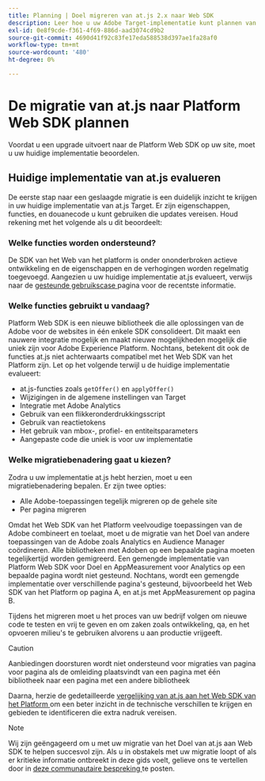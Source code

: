 ```yaml
---
title: Planning | Doel migreren van at.js 2.x naar Web SDK
description: Leer hoe u uw Adobe Target-implementatie kunt plannen van at.js 2.x naar Adobe Experience Platform Web SDK.
exl-id: 0e8f9cde-f361-4f69-886d-aad3074cd9b2
source-git-commit: 4690d41f92c83fe17eda588538d397ae1fa28af0
workflow-type: tm+mt
source-wordcount: '480'
ht-degree: 0%

---
```


# De migratie van at.js naar Platform Web SDK plannen

Voordat u een upgrade uitvoert naar de Platform Web SDK op uw site, moet u uw huidige implementatie beoordelen.

## Huidige implementatie van at.js evalueren

De eerste stap naar een geslaagde migratie is een duidelijk inzicht te krijgen in uw huidige implementatie van at.js Target. Er zijn eigenschappen, functies, en douanecode u kunt gebruiken die updates vereisen. Houd rekening met het volgende als u dit beoordeelt:

### Welke functies worden ondersteund?

De SDK van het Web van het platform is onder ononderbroken actieve ontwikkeling en de eigenschappen en de verhogingen worden regelmatig toegevoegd. Aangezien u uw huidige implementatie at.js evalueert, verwijs naar de [ gesteunde gebruikscase ](https://github.com/orgs/adobe/projects/18/views/1) pagina voor de recentste informatie.

### Welke functies gebruikt u vandaag?

Platform Web SDK is een nieuwe bibliotheek die alle oplossingen van de Adobe voor de websites in één enkele SDK consolideert. Dit maakt een nauwere integratie mogelijk en maakt nieuwe mogelijkheden mogelijk die uniek zijn voor Adobe Experience Platform. Nochtans, betekent dit ook de functies at.js niet achterwaarts compatibel met het Web SDK van het Platform zijn. Let op het volgende terwijl u de huidige implementatie evalueert:

- at.js-functies zoals `getOffer()` en `applyOffer()`
- Wijzigingen in de algemene instellingen van Target
- Integratie met Adobe Analytics
- Gebruik van een flikkeronderdrukkingsscript
- Gebruik van reactietokens
- Het gebruik van mbox-, profiel- en entiteitsparameters
- Aangepaste code die uniek is voor uw implementatie

### Welke migratiebenadering gaat u kiezen?

Zodra u uw implementatie at.js hebt herzien, moet u een migratiebenadering bepalen. Er zijn twee opties:

- Alle Adobe-toepassingen tegelijk migreren op de gehele site
- Per pagina migreren

Omdat het Web SDK van het Platform veelvoudige toepassingen van de Adobe combineert en toelaat, moet u de migratie van het Doel van andere toepassingen van de Adobe zoals Analytics en Audience Manager coördineren. Alle bibliotheken met Adoben op een bepaalde pagina moeten tegelijkertijd worden gemigreerd. Een gemengde implementatie van Platform Web SDK voor Doel en AppMeasurement voor Analytics op een bepaalde pagina wordt niet gesteund. Nochtans, wordt een gemengde implementatie over verschillende pagina&#39;s gesteund, bijvoorbeeld het Web SDK van het Platform op pagina A, en at.js met AppMeasurement op pagina B.

Tijdens het migreren moet u het proces van uw bedrijf volgen om nieuwe code te testen en vrij te geven en om zaken zoals ontwikkeling, qa, en het opvoeren milieu&#39;s te gebruiken alvorens u aan productie vrijgeeft.

>[!CAUTION]
>
>Aanbiedingen doorsturen wordt niet ondersteund voor migraties van pagina voor pagina als de omleiding plaatsvindt van een pagina met één bibliotheek naar een pagina met een andere bibliotheek


Daarna, herzie de gedetailleerde [ vergelijking van at.js aan het Web SDK van het Platform ](detailed-comparison.md) om een beter inzicht in de technische verschillen te krijgen en gebieden te identificeren die extra nadruk vereisen.

>[!NOTE]
>
>Wij zijn geëngageerd om u met uw migratie van het Doel van at.js aan Web SDK te helpen succesvol zijn. Als u in obstakels met uw migratie loopt of als er kritieke informatie ontbreekt in deze gids voelt, gelieve ons te vertellen door in [ deze communautaire bespreking ](https://experienceleaguecommunities.adobe.com/t5/adobe-experience-platform-data/tutorial-discussion-migrate-target-from-at-js-to-web-sdk/m-p/575587#M463) te posten.
